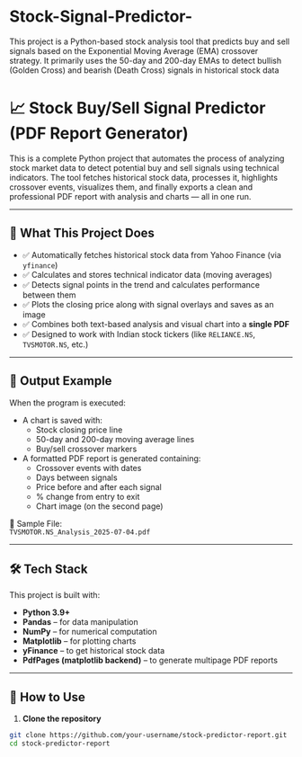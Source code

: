 # Stock-Signal-Predictor-
This project is a Python-based stock analysis tool that predicts buy and sell signals based on the Exponential Moving Average (EMA) crossover strategy. It primarily uses the 50-day and 200-day EMAs to detect bullish (Golden Cross) and bearish (Death Cross) signals in historical stock data

# 📈 Stock Buy/Sell Signal Predictor (PDF Report Generator)

This is a complete Python project that automates the process of analyzing stock market data to detect potential buy and sell signals using technical indicators. The tool fetches historical stock data, processes it, highlights crossover events, visualizes them, and finally exports a clean and professional PDF report with analysis and charts — all in one run.

---

## 📌 What This Project Does

- ✅ Automatically fetches historical stock data from Yahoo Finance (via `yfinance`)
- ✅ Calculates and stores technical indicator data (moving averages)
- ✅ Detects signal points in the trend and calculates performance between them
- ✅ Plots the closing price along with signal overlays and saves as an image
- ✅ Combines both text-based analysis and visual chart into a **single PDF**
- ✅ Designed to work with Indian stock tickers (like `RELIANCE.NS`, `TVSMOTOR.NS`, etc.)

---

## 📁 Output Example

When the program is executed:
- A chart is saved with:
  - Stock closing price line
  - 50-day and 200-day moving average lines
  - Buy/sell crossover markers
- A formatted PDF report is generated containing:
  - Crossover events with dates
  - Days between signals
  - Price before and after each signal
  - % change from entry to exit
  - Chart image (on the second page)

📄 Sample File:  
`TVSMOTOR.NS_Analysis_2025-07-04.pdf`

---

## 🛠️ Tech Stack

This project is built with:

- **Python 3.9+**
- **Pandas** – for data manipulation
- **NumPy** – for numerical computation
- **Matplotlib** – for plotting charts
- **yFinance** – to get historical stock data
- **PdfPages (matplotlib backend)** – to generate multipage PDF reports

---

## 🧰 How to Use

1. **Clone the repository**  
```bash
git clone https://github.com/your-username/stock-predictor-report.git
cd stock-predictor-report
